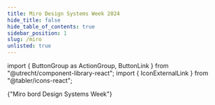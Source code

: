 ```yaml
---
title: Miro Design Systems Week 2024
hide_title: false
hide_table_of_contents: true
sidebar_position: 1
slug: /miro
unlisted: true
---
```


import { ButtonGroup as ActionGroup, ButtonLink } from "@utrecht/component-library-react";
import { IconExternalLink } from "@tabler/icons-react";

<ActionGroup>
  <ButtonLink href="https://miro.com/app/board/uXjVLUFFvD0=/" appearance="primary-action-button">
    {"Miro bord Design Systems Week"}
    <IconExternalLink />
  </ButtonLink>
</ActionGroup>
